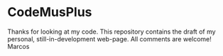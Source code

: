 # CodeMusPlus
Thanks for looking at my code. This repository contains the draft of my personal, still-in-development web-page.
All comments are welcome!
Marcos
